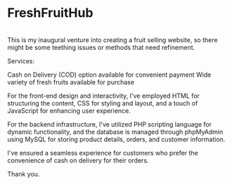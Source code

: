 <b> <h1> FreshFruitHub  </h1></b><br />
This is my inaugural venture into creating a fruit selling website, so there might be some teething issues or methods that need refinement.

Services:

Cash on Delivery (COD) option available for convenient payment
Wide variety of fresh fruits available for purchase

For the front-end design and interactivity, I've employed HTML for structuring the content, CSS for styling and layout, and a touch of JavaScript for enhancing user experience.

For the backend infrastructure, I've utilized PHP scripting language for dynamic functionality, and the database is managed through phpMyAdmin using MySQL for storing product details, orders, and customer information.

I've ensured a seamless experience for customers who prefer the convenience of cash on delivery for their orders.

Thank you.

